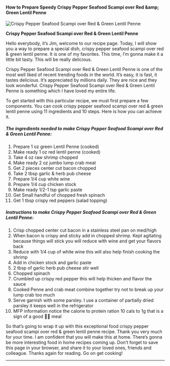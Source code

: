             

#### How to Prepare Speedy Crispy Pepper Seafood Scampi over Red &amp;amp; Green Lentil Penne

![Crispy Pepper Seafood Scampi over Red &amp; Green Lentil Penne](https://img-global.cpcdn.com/recipes/95f76e7ae35a5e33/751x532cq70/crispy-pepper-seafood-scampi-over-red-green-lentil-penne-recipe-main-photo.jpg)

**Crispy Pepper Seafood Scampi over Red &amp; Green Lentil Penne**

Hello everybody, it’s Jim, welcome to our recipe page. Today, I will show you a way to prepare a special dish, crispy pepper seafood scampi over red & green lentil penne. It is one of my favorites. This time, I’m gonna make it a little bit tasty. This will be really delicious.

Crispy Pepper Seafood Scampi over Red & Green Lentil Penne is one of the most well liked of recent trending foods in the world. It’s easy, it is fast, it tastes delicious. It’s appreciated by millions daily. They are nice and they look wonderful. Crispy Pepper Seafood Scampi over Red & Green Lentil Penne is something which I have loved my entire life.

To get started with this particular recipe, we must first prepare a few components. You can cook crispy pepper seafood scampi over red & green lentil penne using 11 ingredients and 10 steps. Here is how you can achieve it.

##### The ingredients needed to make Crispy Pepper Seafood Scampi over Red & Green Lentil Penne:

1.  Prepare 1 oz green Lentil Penne (cooked)
2.  Make ready 1 oz red lentil penne (cooked)
3.  Take 4 oz raw shrimp chopped
4.  Make ready 2 oz jumbo lump crab meat
5.  Get 2 pieces center cut bacon chopped
6.  Take 2 tbsp garlic & herb pub cheese
7.  Prepare 1/4 cup white wine
8.  Prepare 1/4 cup chicken stock
9.  Make ready 1/2-1 tsp garlic paste
10.  Get Small handful of chopped fresh spinach
11.  Get 1 tbsp crispy red peppers (salad topping)

##### Instructions to make Crispy Pepper Seafood Scampi over Red & Green Lentil Penne:

1.  Crisp chopped center cut bacon in a stainless steel pan on med/high
2.  When bacon is crispy and sticky add in chopped shrimp. Kept agitating because things will stick you will reduce with wine and get your flavors back
3.  Reduce with 1/4 cup of white wine this will also help finish cooking the shrimp
4.  Add in chicken stock and garlic paste
5.  2 tbsp of garlic herb pub cheese stir well
6.  Chopped spinach
7.  Crumbled up crispy red pepper this will help thicken and flavor the sauce
8.  Cooked Penne and crab meat combine together try not to break up your lump crab too much
9.  Serve garnish with some parsley. I use a container of partially dried parsley it keeps well in the refrigerator
10.  MFP information notice the calorie to protein ration 10 cals to 1g that is a sign of a good 💪🏻 meal

So that’s going to wrap it up with this exceptional food crispy pepper seafood scampi over red & green lentil penne recipe. Thank you very much for your time. I am confident that you will make this at home. There’s gonna be more interesting food in home recipes coming up. Don’t forget to save this page in your browser, and share it to your loved ones, friends and colleague. Thanks again for reading. Go on get cooking!

* * *